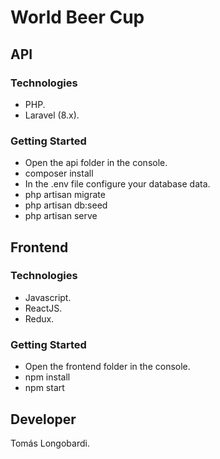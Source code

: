 # World Beer Cup


## API

### Technologies

- PHP.
- Laravel (8.x).

### Getting Started

- Open the api folder in the console.
- composer install
- In the .env file configure your database data. 
- php artisan migrate
- php artisan db:seed
- php artisan serve


## Frontend

### Technologies

- Javascript.
- ReactJS.
- Redux.

### Getting Started

- Open the frontend folder in the console.
- npm install
- npm start


## Developer

Tomás Longobardi.
